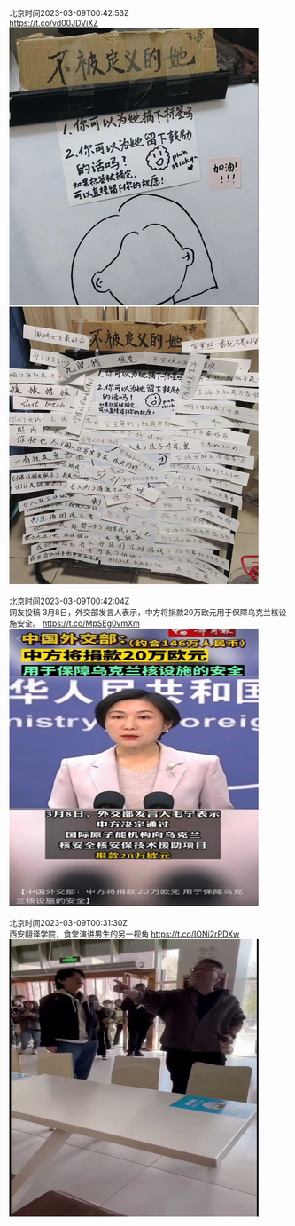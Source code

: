 北京时间2023-03-09T00:42:53Z<br>https://t.co/vd00JDViXZ<br><img src='/temp/image/2023/w-Month-3/1633508598989955084_0.jpg' width='450' height='500'><img src='/temp/image/2023/w-Month-3/1633508598989955084_1.jpg' width='450' height='500'><br><br>北京时间2023-03-09T00:42:04Z<br>网友投稿
3月8日，外交部发言人表示，中方将捐款20万欧元用于保障乌克兰核设施安全。 https://t.co/MpSEg0vmXm<br><img src='/temp/image/2023/w-Month-3/1633508390952665088_0.jpg' width='450' height='500'><br><br>北京时间2023-03-09T00:31:30Z<br>西安翻译学院，食堂演讲男生的另一视角 https://t.co/IONi2rPDXw<br><img src='/temp/video/2023/w-Month-3/q-Day-09/whyyoutouzhele/1633505731277201410_0.jpg' width='450' height='500'><br><br>